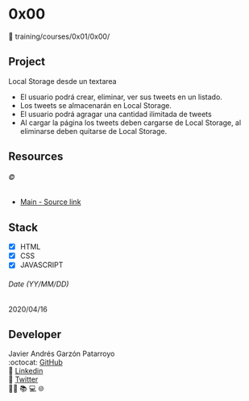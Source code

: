 # 0x00
:open_file_folder: training/courses/0x01/0x00/

## Project
Local Storage desde un textarea
* El usuario podrá crear, eliminar, ver sus tweets en un listado.
* Los tweets se almacenarán en Local Storage.
* El usuario podrá agragar una cantidad ilimitada de tweets
* Al cargar la página los tweets deben cargarse de Local Storage, al eliminarse deben quitarse de Local Storage.

## Resources
###### :copyright:
* [Main - Source link](https://www.udemy.com/course/javascript-moderno-guia-definitiva-construye-10-proyectos/learn/lecture/9084422#content)

## Stack
* [x] HTML
* [X] CSS
* [X] JAVASCRIPT

###### Date (YY/MM/DD)
2020/04/16

## Developer
Javier Andrés Garzón Patarroyo  
:octocat: [GitHub](https://github.com/javierandresgp/)  
:link: [Linkedin](https://www.linkedin.com/in/javierandresgp/)  
:link: [Twitter](https://twitter.com/javierandresgp0)  
:man_technologist: :books: :computer: :globe_with_meridians: